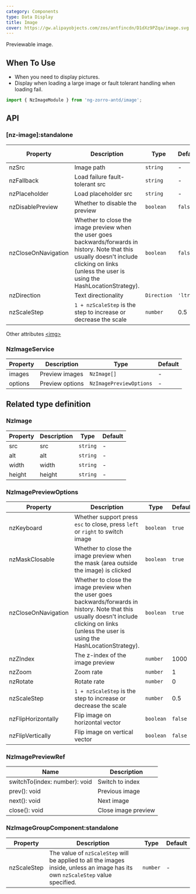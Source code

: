 ```yaml
---
category: Components
type: Data Display
title: Image
cover: https://gw.alipayobjects.com/zos/antfincdn/D1dXz9PZqa/image.svg
---
```


Previewable image.

## When To Use

- When you need to display pictures.
- Display when loading a large image or fault tolerant handling when loading fail.

```ts
import { NzImageModule } from 'ng-zorro-antd/image';
```

## API

### [nz-image]:standalone

| Property            | Description                                                                                                                                                                                        | Type        | Default | Global Config |
| ------------------- | -------------------------------------------------------------------------------------------------------------------------------------------------------------------------------------------------- | ----------- | ------- | ------------- |
| nzSrc               | Image path                                                                                                                                                                                         | `string`    | -       | -             |
| nzFallback          | Load failure fault-tolerant src                                                                                                                                                                    | `string`    | -       | ✅            |
| nzPlaceholder       | Load placeholder src                                                                                                                                                                               | `string`    | -       | ✅            |
| nzDisablePreview    | Whether to disable the preview                                                                                                                                                                     | `boolean`   | `false` | ✅            |
| nzCloseOnNavigation | Whether to close the image preview when the user goes backwards/forwards in history. Note that this usually doesn't include clicking on links (unless the user is using the HashLocationStrategy). | `boolean`   | `false` | ✅            |
| nzDirection         | Text directionality                                                                                                                                                                                | `Direction` | `'ltr'` | ✅            |
| nzScaleStep         | `1 + nzScaleStep` is the step to increase or decrease the scale                                                                                                                                    | `number`    | 0.5     | ✅            |

Other attributes [<img\>](https://developer.mozilla.org/en-US/docs/Web/HTML/Element/img#Attributes)

### NzImageService

| Property | Description     | Type                    | Default |
| -------- | --------------- | ----------------------- | ------- |
| images   | Preview images  | `NzImage[]`             | -       |
| options  | Preview options | `NzImagePreviewOptions` | -       |

## Related type definition

### NzImage

| Property | Description | Type     | Default |
| -------- | ----------- | -------- | ------- |
| src      | src         | `string` | -       |
| alt      | alt         | `string` | -       |
| width    | width       | `string` | -       |
| height   | height      | `string` | -       |

### NzImagePreviewOptions

| Property            | Description                                                                                                                                                                                        | Type      | Default |
| ------------------- | -------------------------------------------------------------------------------------------------------------------------------------------------------------------------------------------------- | --------- | ------- |
| nzKeyboard          | Whether support press `esc` to close, press `left` or `right` to switch image                                                                                                                      | `boolean` | `true`  |
| nzMaskClosable      | Whether to close the image preview when the mask (area outside the image) is clicked                                                                                                               | `boolean` | `true`  |
| nzCloseOnNavigation | Whether to close the image preview when the user goes backwards/forwards in history. Note that this usually doesn't include clicking on links (unless the user is using the HashLocationStrategy). | `boolean` | `true`  |
| nzZIndex            | The z-index of the image preview                                                                                                                                                                   | `number`  | 1000    |
| nzZoom              | Zoom rate                                                                                                                                                                                          | `number`  | 1       |
| nzRotate            | Rotate rate                                                                                                                                                                                        | `number`  | 0       |
| nzScaleStep         | `1 + nzScaleStep` is the step to increase or decrease the scale                                                                                                                                    | `number`  | 0.5     |
| nzFlipHorizontally  | Flip image on horizontal vector                                                                                                                                                                    | `boolean` | `false` |
| nzFlipVertically    | Flip image on vertical vector                                                                                                                                                                      | `boolean` | `false` |

### NzImagePreviewRef

| Name                          | Description         |
| ----------------------------- | ------------------- |
| switchTo(index: number): void | Switch to index     |
| prev(): void                  | Previous image      |
| next(): void                  | Next image          |
| close(): void                 | Close image preview |

### NzImageGroupComponent:standalone

| Property    | Description                                                                                                                     | Type     | Default |
| ----------- | ------------------------------------------------------------------------------------------------------------------------------- | -------- | ------- |
| nzScaleStep | The value of `nzScaleStep` will be applied to all the images inside, unless an image has its own `nzScaleStep` value specified. | `number` | -       |
